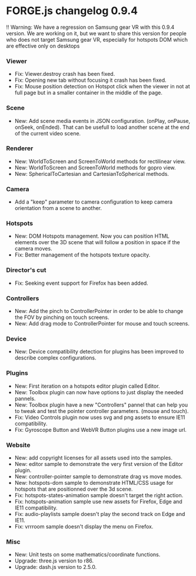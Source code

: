 # FORGE.js changelog 0.9.4

!! Warning: We have  a regression on Samsung gear VR with this 0.9.4 version. We are working on it, but we want to share this version for people who does not target Samsung gear VR, especially for hotspots DOM which are effective only on desktops

### Viewer

- Fix: Viewer.destroy crash has been fixed.
- Fix: Opening new tab without focusing it crash has been fixed.
- Fix: Mouse position detection on Hotspot click when the viewer in not at full page but in a smaller container in the middle of the page.

### Scene

- New: Add scene media events in JSON configuration. (onPlay, onPause, onSeek, onEnded). That can be usefull to load another scene at the end of the current video scene.

### Renderer

- New: WorldToScreen and ScreenToWorld methods for rectilinear view.
- New: WorldToScreen and ScreenToWorld methods for gopro view.
- New: SphericalToCartesian and CartesianToSpherical methods.

### Camera

- Add a "keep" parameter to camera configuration to keep camera orientation from a scene to another.

### Hotspots

- New: DOM Hotspots management. Now you can position HTML elements over the 3D scene that will follow a position in space if the camera moves.
- Fix: Better management of the hotspots texture opacity.

### Director's cut

- Fix: Seeking event support for Firefox has been added.

### Controllers

- New: Add the pinch to ControllerPointer in order to be able to change the FOV by pinching on touch screens.
- New: Add drag mode to ControllerPointer for mouse and touch screens.

### Device

- New: Device compatibility detection for plugins has been improved to describe complex configurations.

### Plugins

- New: First iteration on a hotspots editor plugin called Editor.
- New: Toolbox plugin can now have options to just display the needed pannels.
- New: Toolbox plugin have a new "Controllers" pannel that can help you to tweak and test the pointer controller parameters. (mouse and touch).
- Fix: Video Controls plugin now uses svg and png assets to ensure IE11 compatibility.
- Fix: Gyroscope Button and WebVR Button plugins use a new image url.

### Website

- New: add copyright licenses for all assets used into the samples.
- New: editor sample to demonstrate the very first version of the Editor plugin.
- New: controller-pointer sample to demonstrate drag vs move modes.
- New: hotspots-dom sample to demonstrate HTML/CSS usage for hotspots that are positionned over the 3d scene.
- Fix: hotspots-states-animation sample doesn't target the right action.
- Fix: hotspots-animation sample use new assets for Firefox, Edge and IE11 compatibility.
- Fix: audio-playlists sample doesn't play the second track on Edge and IE11.
- Fix: vrrroom sample doesn't display the menu on Firefox.

### Misc

- New: Unit tests on some mathematics/coordinate functions.
- Upgrade: three.js version to r86.
- Upgrade: dash.js version to 2.5.0.
